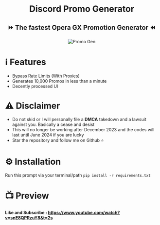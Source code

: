 <h1 align="center">Discord Promo Generator</h1>
<h2 align="center">⏩ The fastest Opera GX Promotion Generator ⏪</h2>

<div align="center">
<img src="https://github.com/S3verity/Discord-Promo-Generator/assets/154714924/c3b4bc73-6adb-4c63-8120-203ba0da0ca7" alt="Promo Gen">
</div>

# ℹ️ Features
- Bypass Rate Limits (With Proxies)
- Generates 10,000 Promos in less than a minute
- Decently processed UI

# ⚠️ Disclaimer
- Do not skid or I will personally file a **DMCA** takedown and a lawsuit against you. Basically a cease and desist
- This will no longer be working after December 2023 and the codes will last until June 2024 if you are lucky
- Star the repository and follow me on Github ⭐

# ⚙️ Installation
Run this prompt via your terminal/path
```pip install -r requirements.txt```

# 📺 Preview
<p><b>Like and Subscribe : <a href="https://www.youtube.com/watch?v=snE8QPRzuY8&t=2s" target="_blank">https://www.youtube.com/watch?v=snE8QPRzuY8&t=2s</a></b></p>
